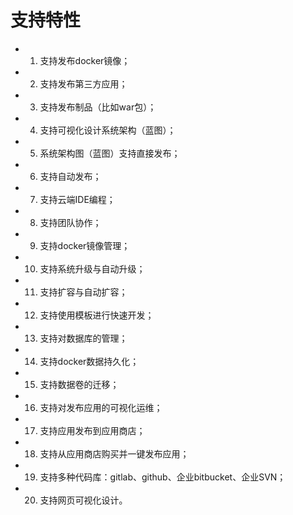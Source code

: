 # 支持特性

* 1.  支持发布docker镜像；
* 2. 支持发布第三方应用；
* 3. 支持发布制品（比如war包）；
* 4. 支持可视化设计系统架构（蓝图）；
* 5. 系统架构图（蓝图）支持直接发布；
* 6. 支持自动发布；
* 7. 支持云端IDE编程；
* 8. 支持团队协作；
* 9. 支持docker镜像管理；
* 10. 支持系统升级与自动升级；
* 11. 支持扩容与自动扩容；
* 12. 支持使用模板进行快速开发；
* 13. 支持对数据库的管理；
* 14. 支持docker数据持久化；
* 15. 支持数据卷的迁移；
* 16. 支持对发布应用的可视化运维；
* 17. 支持应用发布到应用商店；
* 18. 支持从应用商店购买并一键发布应用；
* 19. 支持多种代码库：gitlab、github、企业bitbucket、企业SVN；
* 20. 支持网页可视化设计。




